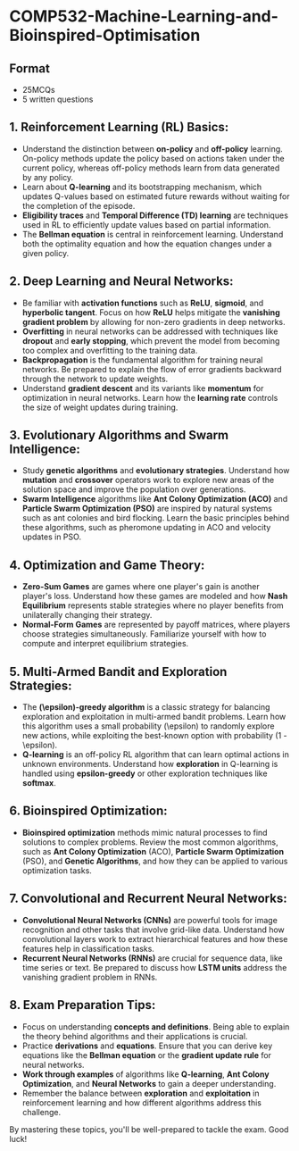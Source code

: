 # COMP532-Machine-Learning-and-Bioinspired-Optimisation

## Format

- 25MCQs
- 5 written questions

## 1. Reinforcement Learning (RL) Basics:

- Understand the distinction between **on-policy** and **off-policy** learning. On-policy methods update the policy based on actions taken under the current policy, whereas off-policy methods learn from data generated by any policy.
- Learn about **Q-learning** and its bootstrapping mechanism, which updates Q-values based on estimated future rewards without waiting for the completion of the episode.
- **Eligibility traces** and **Temporal Difference (TD) learning** are techniques used in RL to efficiently update values based on partial information.
- The **Bellman equation** is central in reinforcement learning. Understand both the optimality equation and how the equation changes under a given policy.

## 2. Deep Learning and Neural Networks:

- Be familiar with **activation functions** such as **ReLU**, **sigmoid**, and **hyperbolic tangent**. Focus on how **ReLU** helps mitigate the **vanishing gradient problem** by allowing for non-zero gradients in deep networks.
- **Overfitting** in neural networks can be addressed with techniques like **dropout** and **early stopping**, which prevent the model from becoming too complex and overfitting to the training data.
- **Backpropagation** is the fundamental algorithm for training neural networks. Be prepared to explain the flow of error gradients backward through the network to update weights.
- Understand **gradient descent** and its variants like **momentum** for optimization in neural networks. Learn how the **learning rate** controls the size of weight updates during training.

## 3. Evolutionary Algorithms and Swarm Intelligence:

- Study **genetic algorithms** and **evolutionary strategies**. Understand how **mutation** and **crossover** operators work to explore new areas of the solution space and improve the population over generations.
- **Swarm Intelligence** algorithms like **Ant Colony Optimization (ACO)** and **Particle Swarm Optimization (PSO)** are inspired by natural systems such as ant colonies and bird flocking. Learn the basic principles behind these algorithms, such as pheromone updating in ACO and velocity updates in PSO.

## 4. Optimization and Game Theory:

- **Zero-Sum Games** are games where one player's gain is another player's loss. Understand how these games are modeled and how **Nash Equilibrium** represents stable strategies where no player benefits from unilaterally changing their strategy.
- **Normal-Form Games** are represented by payoff matrices, where players choose strategies simultaneously. Familiarize yourself with how to compute and interpret equilibrium strategies.

## 5. Multi-Armed Bandit and Exploration Strategies:

- The **\(\epsilon\)-greedy algorithm** is a classic strategy for balancing exploration and exploitation in multi-armed bandit problems. Learn how this algorithm uses a small probability \(\epsilon\) to randomly explore new actions, while exploiting the best-known option with probability \(1 - \epsilon\).
- **Q-learning** is an off-policy RL algorithm that can learn optimal actions in unknown environments. Understand how **exploration** in Q-learning is handled using **epsilon-greedy** or other exploration techniques like **softmax**.

## 6. Bioinspired Optimization:

- **Bioinspired optimization** methods mimic natural processes to find solutions to complex problems. Review the most common algorithms, such as **Ant Colony Optimization** (ACO), **Particle Swarm Optimization** (PSO), and **Genetic Algorithms**, and how they can be applied to various optimization tasks.

## 7. Convolutional and Recurrent Neural Networks:

- **Convolutional Neural Networks (CNNs)** are powerful tools for image recognition and other tasks that involve grid-like data. Understand how convolutional layers work to extract hierarchical features and how these features help in classification tasks.
- **Recurrent Neural Networks (RNNs)** are crucial for sequence data, like time series or text. Be prepared to discuss how **LSTM units** address the vanishing gradient problem in RNNs.

## 8. Exam Preparation Tips:

- Focus on understanding **concepts and definitions**. Being able to explain the theory behind algorithms and their applications is crucial.
- Practice **derivations** and **equations**. Ensure that you can derive key equations like the **Bellman equation** or the **gradient update rule** for neural networks.
- **Work through examples** of algorithms like **Q-learning**, **Ant Colony Optimization**, and **Neural Networks** to gain a deeper understanding.
- Remember the balance between **exploration** and **exploitation** in reinforcement learning and how different algorithms address this challenge.

By mastering these topics, you'll be well-prepared to tackle the exam. Good luck!
